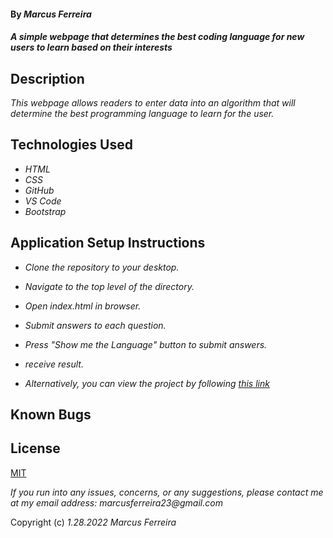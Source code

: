 #### By _**Marcus Ferreira**_

#### _A simple webpage that determines the best coding language for new users to learn based on their interests_

## Description

_This webpage allows readers to enter data into an algorithm that will determine the best programming language to learn for the user._

## Technologies Used

* _HTML_
* _CSS_
* _GitHub_
* _VS Code_
* _Bootstrap_

## Application Setup Instructions

* _Clone the repository to your desktop._
* _Navigate to the top level of the directory._
* _Open index.html in browser._
* _Submit answers to each question._
* _Press "Show me the Language" button to submit answers._
* _receive result._

* _Alternatively, you can view the project by following [this link](https://mafer1017.github.io/portfolio/)_

## Known Bugs

## License
[MIT](https://opensource.org/licenses/MIT)


_If you run into any issues, concerns, or any suggestions, please contact me at my email address: marcusferreira23@gmail.com_

Copyright (c) _1.28.2022_ _Marcus Ferreira_